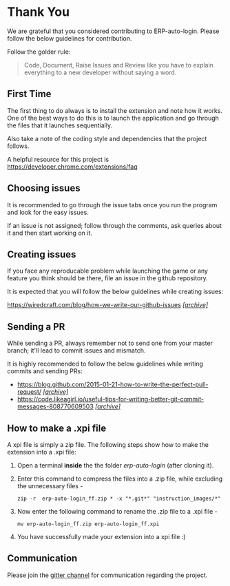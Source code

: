 # Thank You

We are grateful that you considered contributing to ERP-auto-login. Please follow the below guidelines for contribution.

Follow the golder rule:

> Code, Document, Raise Issues and Review like you have to explain everything to a new developer without saying a word.

## First Time

The first thing to do always is to install the extension and note how it works. One of the best ways to do this is to launch the application and go through the files that it launches sequentially.

Also take a note of the coding style and dependencies that the project follows.

A helpful resource for this project is https://developer.chrome.com/extensions/faq

## Choosing issues

It is recommended to go through the issue tabs once you run the program and look for the easy issues.

If an issue is not assigned; follow through the comments, ask queries about it and then start working on it.

## Creating issues

If you face any reproducable problem while launching the game or any feature you think should be there, file an issue in the github repository.

It is expected that you will follow the below guidelines while creating issues:

https://wiredcraft.com/blog/how-we-write-our-github-issues [*[archive]*](http://archive.is/24BSK)

## Sending a PR

While sending a PR, always remember not to send one from your master branch; it'll lead to commit issues and mismatch. 

It is highly recommended to follow the below guidelines while writing commits and sending PRs:

- https://blog.github.com/2015-01-21-how-to-write-the-perfect-pull-request/ [*[archive]*](http://archive.is/BbIbh)
- https://code.likeagirl.io/useful-tips-for-writing-better-git-commit-messages-808770609503 [*[archive]*](http://archive.is/W1h2O)

## How to make a .xpi file

A xpi file is simply a zip file. The following steps show how to make the extension into a .xpi file: 

1. Open a terminal **inside** the the folder *erp-auto-login* (after cloning it). 

2. Enter this command to compress the files into a .zip file, while excluding the unnecessary files -
   
   `zip -r  erp-auto-login_ff.zip * -x "*.git*" "instruction_images/*"`

3. Now enter the following command to rename the .zip file to a .xpi file -

    `mv erp-auto-login_ff.zip erp-auto-login_ff.xpi`

4.  You have successfully made your extension into a xpi file :)
## Communication

Please join the [gitter channel](https://gitter.im/erp-auto-login/Lobby) for communication regarding the project.

